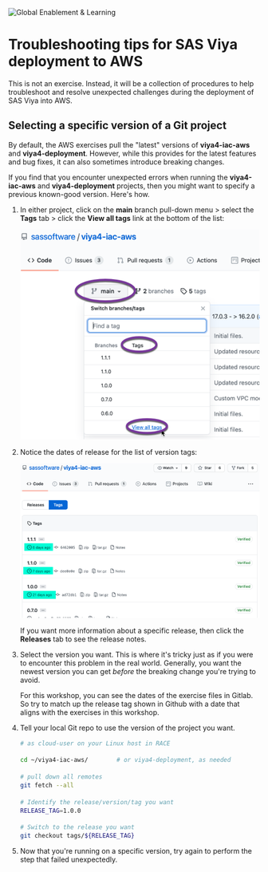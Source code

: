 ![Global Enablement & Learning](https://gelgitlab.race.sas.com/GEL/utilities/writing-content-in-markdown/-/raw/master/img/gel_banner_logo_tech-partners.jpg)

# Troubleshooting tips for SAS Viya deployment to AWS

This is not an exercise. Instead, it will be a collection of procedures to help troubleshoot and resolve unexpected challenges during the deployment of SAS Viya into AWS.

## Selecting a specific version of a Git project

By default, the AWS exercises pull the "latest" versions of **viya4-iac-aws** and **viya4-deployment**. However, while this provides for the latest features and bug fixes, it can also sometimes introduce breaking changes. 

If you find that you encounter unexpected errors when running the **viya4-iac-aws** and **viya4-deployment** projects, then you might want to specify a previous known-good version. Here's how.

1. In either project, click on the **main** branch pull-down menu > select the **Tags** tab > click the **View all tags** link at the bottom of the list:

   ![](img/2021-06-08_10-49-21.png)

2. Notice the dates of release for the list of version tags:

   ![](img/2021-06-08_10-57-19.png)

   If you want more information about a specific release, then click the **Releases** tab to see the release notes.

3. Select the version you want. This is where it's tricky just as if you were to encounter this problem in the real world. Generally, you want the newest version you can get *before* the breaking change you're trying to avoid. 

   For this workshop, you can see the dates of the exercise files in Gitlab. So try to match up the release tag shown in Github with a date that aligns with the exercises in this workshop. 

4. Tell your local Git repo to use the version of the project you want. 

   ```bash
   # as cloud-user on your Linux host in RACE

   cd ~/viya4-iac-aws/        # or viya4-deployment, as needed

   # pull down all remotes
   git fetch --all

   # Identify the release/version/tag you want
   RELEASE_TAG=1.0.0

   # Switch to the release you want
   git checkout tags/${RELEASE_TAG}
   ```

5. Now that you're running on a specific version, try again to perform the step that failed unexpectedly. 
